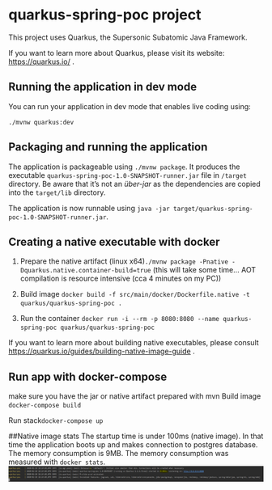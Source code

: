 # quarkus-spring-poc project

This project uses Quarkus, the Supersonic Subatomic Java Framework.

If you want to learn more about Quarkus, please visit its website: https://quarkus.io/ .

## Running the application in dev mode

You can run your application in dev mode that enables live coding using:
```
./mvnw quarkus:dev
```

## Packaging and running the application

The application is packageable using `./mvnw package`.
It produces the executable `quarkus-spring-poc-1.0-SNAPSHOT-runner.jar` file in `/target` directory.
Be aware that it’s not an _über-jar_ as the dependencies are copied into the `target/lib` directory.

The application is now runnable using `java -jar target/quarkus-spring-poc-1.0-SNAPSHOT-runner.jar`.


## Creating a native executable with docker
1. Prepare the native artifact (linux x64)`./mvnw package -Pnative -Dquarkus.native.container-build=true`
(this will take some time... AOT compilation is resource intensive (cca 4 minutes on my PC))
2. Build image `docker build -f src/main/docker/Dockerfile.native -t quarkus/quarkus-spring-poc . `

3. Run the container `docker run -i --rm -p 8080:8080 --name quarkus-spring-poc quarkus/quarkus-spring-poc`

If you want to learn more about building native executables, please consult https://quarkus.io/guides/building-native-image-guide .

## Run app with docker-compose
make sure you have the jar or native artifact prepared with mvn
Build image `docker-compose build`

Run stack`docker-compose up`

##Native image stats
The startup time is under 100ms (native image). In that time the application boots up and makes connection to postgres database.
The memory consumption is 9MB. The memory consumption was measured with `docker stats`.
![Native image startup time](res/nativeimage-startuptime.png "Native image startup time")

